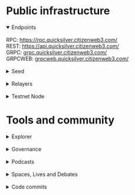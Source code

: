 # Public infrastructure 

<details open>
  <summary>Endpoints</summary>
  <br>
  RPC: <a href="https://rpc.quicksilver.citizenweb3.com/">https://rpc.quicksilver.citizenweb3.com/</a><br>
  REST: <a href="https://api.quicksilver.citizenweb3.com/">https://api.quicksilver.citizenweb3.com/</a><br>
  GRPC: <a href="grpc.quicksilver.citizenweb3.com/">grpc.quicksilver.citizenweb3.com/</a><br>
  GRPCWEB: <a href="grpcweb.quicksilver.citizenweb3.com/">grpcweb.quicksilver.citizenweb3.com/</a>
</details>
<br>
<details>
  <summary>Seed</summary>
719ddc260d5bbd17a7c6ed4219bdbad60d423d96@mainnet.seednode.citizenweb3.com:28656
</details>
<br>
<details>
  <summary>Relayers</summary>
</details>
<br>
<details>
  <summary>Testnet Node</summary>
  <a href="https://staking.citizenweb3.com/chains/quicksilvertestnet">Testnet Validator + Peers + Endpoints</a>
</details>

# Tools and community

<details>
  <summary>Explorer</summary>
  <a href="https://validatorinfo.com/networks">Validator Info</a><br>
</details>
<br>
<details>
  <summary>Governance</summary>
  <a href="https://quicksilver.explorers.guru/account/quick1m77eksxfz9q50qejnqf720sns7q0xtx8rn9gzf#:~:text=Rewards-,Votes,-Hash">Voting History</a><br>
</details>
<br>
<details>
  <summary>Podcasts</summary>
  <a href="https://www.citizenweb3.com/vishmodali">Liquid Staking, Privacy and Revolutionizing Money with Vish Modali</a><br>
  <a href="https://www.citizenweb3.com/quicksilver">Capital Efficiency, Staking and DeFi with Joe Bowman</a><br>
</details>
<br>
<details>
  <summary>Spaces, Lives and Debates</summary>
  <a href="https://www.youtube.com/watch?v=IuYFNmK0ZxY">Liquid Staking</a><br>
</details>
<br>
<details>
  <summary>Code commits</summary>
  <a href="https://github.com/quicksilver-zone/quicksilver/pull/1804">Update Ledger Libraries</a><br>
</details>